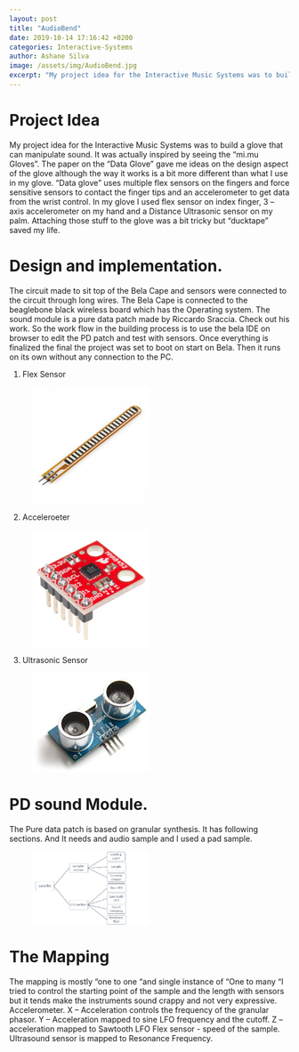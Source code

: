 ```yaml
---
layout: post
title: "AudioBend"
date: 2019-10-14 17:16:42 +0200
categories: Interactive-Systems
author: Ashane Silva
image: /assets/img/AudioBend.jpg
excerpt: "My project idea for the Interactive Music Systems was to build a glove that can manipulate sound.  It was actually inspired by seeing the “mi.mu Gloves”.  The paper on the “Data Glove” gave me ideas on the design aspect of the glove although the way it works is a bit more different than what I use in my glove. “Data glove” uses multiple flex sensors on the fingers and force sensitive sensors to contact the finger tips and an accelerometer to get data from the wrist control. In my glove I used flex sensor on index finger, 3 – axis accelerometer on my hand and a Distance Ultrasonic sensor on my palm. Attaching those stuff to the glove was a bit tricky but “ducktape” saved my life."
---
```



# Project Idea
My project idea for the Interactive Music Systems was to build a glove that can manipulate sound.  It was actually inspired by seeing the “mi.mu Gloves”.  The paper on the “Data Glove” gave me ideas on the design aspect of the glove although the way it works is a bit more different than what I use in my glove. “Data glove” uses multiple flex sensors on the fingers and force sensitive sensors to contact the finger tips and an accelerometer to get data from the wrist control. 
In my glove I used flex sensor on index finger, 3 – axis accelerometer on my hand and a Distance Ultrasonic sensor on my palm. Attaching those stuff to the glove was a bit tricky but “ducktape” saved my life. 

# Design and implementation.
The circuit made to sit top of the Bela Cape and sensors were connected to the circuit through long wires. The Bela Cape is connected to the beaglebone black wireless board which has the Operating system. The sound module is a pure data patch made by Riccardo Sraccia. Check out his work. So the work flow in the building process is to use the bela IDE on browser to edit the PD patch and test with sensors. Once everything is finalized the final the project was set to boot on start on Bela. Then it runs on its own without any connection to the PC. 

1. Flex Sensor
<figure>
<img src="/assets/img/FLEX.jpg" width = "50%" align="center" />
</figure>

2. Acceleroeter
<figure>
<img src="/assets/img/ACC.jpg" width = "50%" align="center" />
</figure>

3. Ultrasonic Sensor
<figure>
<img src="/assets/img/ULTRA.jpg" width = "50%" align="center" />
</figure>


# PD sound Module. 
The Pure data patch is based on granular synthesis. It has following sections. And It needs and audio sample and I used a pad sample.

<figure>
<img src="/assets/img/SOUNDM.png" width = "50%" align="center" />
</figure>


# The Mapping 
The mapping is mostly “one to one “and single instance of “One to many “I tried to control the starting point of the sample and the length with sensors but it tends make the instruments sound crappy and not very expressive. 
Accelerometer. 
X – Acceleration controls the frequency of the granular phasor. 
Y – Acceleration mapped to sine LFO frequency and the cutoff. 
Z –acceleration mapped to Sawtooth LFO
Flex sensor - speed of the sample. 
Ultrasound sensor is mapped to Resonance Frequency. 



